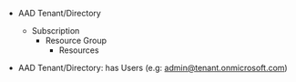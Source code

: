 
- AAD Tenant/Directory
  - Subscription
    - Resource Group
      - Resources

- AAD Tenant/Directory: has Users (e.g: admin@tenant.onmicrosoft.com)

